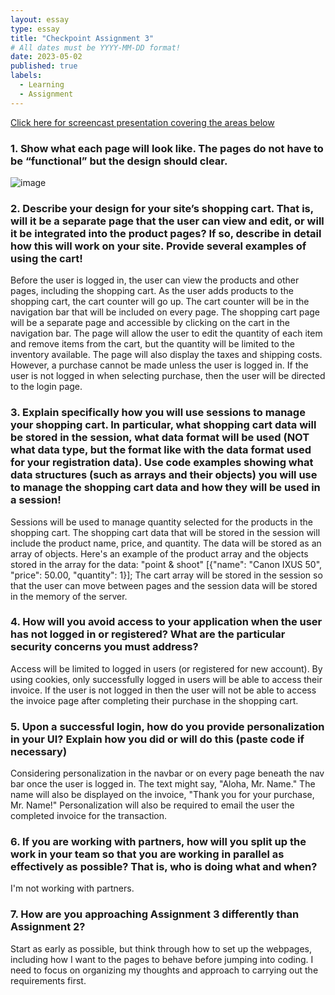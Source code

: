 ```yaml
---
layout: essay
type: essay
title: "Checkpoint Assignment 3"
# All dates must be YYYY-MM-DD format!
date: 2023-05-02
published: true
labels:
  - Learning
  - Assignment
---
```

[Click here for screencast presentation covering the areas below](https://www.dropbox.com/s/6gh0tycdk9bv1ga/Checkpoint%20Assignment%203.mov?dl=0)

### 1.	Show what each page will look like. The pages do not have to be “functional” but the design should clear.
![image](https://user-images.githubusercontent.com/85478391/235381166-a173a485-6a1a-4b17-b8ae-e5899343107b.png)<br>

### 2.	Describe your design for your site’s shopping cart. That is, will it be a separate page that the user can view and edit, or will it be integrated into the product pages? If so, describe in detail how this will work on your site. Provide several examples of using the cart!<br>
Before the user is logged in, the user can view the products and other pages, including the shopping cart. As the user adds products to the shopping cart, the cart counter will go up. The cart counter will be in the navigation bar that will be included on every page. The shopping cart page will be a separate page and accessible by clicking on the cart in the navigation bar. The page will allow the user to edit the quantity of each item and remove items from the cart, but the quantity will be limited to the inventory available. The page will also display the taxes and shipping costs. However, a purchase cannot be made unless the user is logged in. If the user is not logged in when selecting purchase, then the user will be directed to the login page.
 
### 3.	Explain specifically how you will use sessions to manage your shopping cart. In particular, what shopping cart data will be stored in the session, what data format will be used (NOT what data type, but the format like with the data format used for your registration data). Use code examples showing what data structures (such as arrays and their objects) you will use to manage the shopping cart data and how they will be used in a session!<br>
Sessions will be used to manage quantity selected for the products in the shopping cart. The shopping cart data that will be stored in the session will include the product name, price, and quantity. The data will be stored as an array of objects. 
Here's an example of the product array and the objects stored in the array for the data: "point & shoot" [{"name": "Canon IXUS 50", "price": 50.00, "quantity": 1}]; 
The cart array will be stored in the session so that the user can move between pages and the session data will be stored in the memory of the server. 

### 4.	How will you avoid access to your application when the user has not logged in or registered? What are the particular security concerns you must address? <br>
Access will be limited to logged in users (or registered for new account). By using cookies, only successfully logged in users will be able to access their invoice. If the user is not logged in then the user will not be able to access the invoice page after completing their purchase in the shopping cart. 

### 5.	Upon a successful login, how do you provide personalization in your UI? Explain how you did or will do this (paste code if necessary)<br>
Considering personalization in the navbar or on every page beneath the nav bar once the user is logged in. The text might say, "Aloha, Mr. Name." The name will also be displayed on the invoice, "Thank you for your purchase, Mr. Name!" Personalization will also be required to email the user the completed invoice for the transaction. 

### 6.	If you are working with partners, how will you split up the work in your team so that you are working in parallel as effectively as possible? That is, who is doing what and when?<br>
I'm not working with partners.

### 7.	How are you approaching Assignment 3 differently than Assignment 2? <br>
Start as early as possible, but think through how to set up the webpages, including how I want to the pages to behave before jumping into coding. I need to focus on organizing my thoughts and approach to carrying out the requirements first. 
